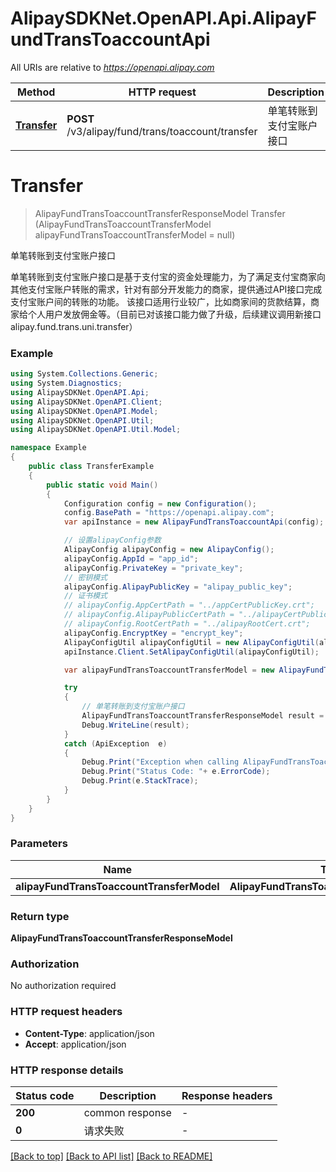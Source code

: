 # AlipaySDKNet.OpenAPI.Api.AlipayFundTransToaccountApi

All URIs are relative to *https://openapi.alipay.com*

Method | HTTP request | Description
------------- | ------------- | -------------
[**Transfer**](AlipayFundTransToaccountApi.md#transfer) | **POST** /v3/alipay/fund/trans/toaccount/transfer | 单笔转账到支付宝账户接口


<a name="transfer"></a>
# **Transfer**
> AlipayFundTransToaccountTransferResponseModel Transfer (AlipayFundTransToaccountTransferModel alipayFundTransToaccountTransferModel = null)

单笔转账到支付宝账户接口

单笔转账到支付宝账户接口是基于支付宝的资金处理能力，为了满足支付宝商家向其他支付宝账户转账的需求，针对有部分开发能力的商家，提供通过API接口完成支付宝账户间的转账的功能。 该接口适用行业较广，比如商家间的货款结算，商家给个人用户发放佣金等。（目前已对该接口能力做了升级，后续建议调用新接口alipay.fund.trans.uni.transfer）

### Example
```csharp
using System.Collections.Generic;
using System.Diagnostics;
using AlipaySDKNet.OpenAPI.Api;
using AlipaySDKNet.OpenAPI.Client;
using AlipaySDKNet.OpenAPI.Model;
using AlipaySDKNet.OpenAPI.Util;
using AlipaySDKNet.OpenAPI.Util.Model;

namespace Example
{
    public class TransferExample
    {
        public static void Main()
        {
            Configuration config = new Configuration();
            config.BasePath = "https://openapi.alipay.com";
            var apiInstance = new AlipayFundTransToaccountApi(config);

            // 设置alipayConfig参数
            AlipayConfig alipayConfig = new AlipayConfig();
            alipayConfig.AppId = "app_id";
            alipayConfig.PrivateKey = "private_key";
            // 密钥模式
            alipayConfig.AlipayPublicKey = "alipay_public_key";
            // 证书模式
            // alipayConfig.AppCertPath = "../appCertPublicKey.crt";
            // alipayConfig.AlipayPublicCertPath = "../alipayCertPublicKey_RSA2.crt";
            // alipayConfig.RootCertPath = "../alipayRootCert.crt";
            alipayConfig.EncryptKey = "encrypt_key";
            AlipayConfigUtil alipayConfigUtil = new AlipayConfigUtil(alipayConfig);
            apiInstance.Client.SetAlipayConfigUtil(alipayConfigUtil);

            var alipayFundTransToaccountTransferModel = new AlipayFundTransToaccountTransferModel(); // AlipayFundTransToaccountTransferModel |  (optional) 

            try
            {
                // 单笔转账到支付宝账户接口
                AlipayFundTransToaccountTransferResponseModel result = apiInstance.Transfer(alipayFundTransToaccountTransferModel);
                Debug.WriteLine(result);
            }
            catch (ApiException  e)
            {
                Debug.Print("Exception when calling AlipayFundTransToaccountApi.Transfer: " + e.Message );
                Debug.Print("Status Code: "+ e.ErrorCode);
                Debug.Print(e.StackTrace);
            }
        }
    }
}
```

### Parameters

Name | Type | Description  | Notes
------------- | ------------- | ------------- | -------------
 **alipayFundTransToaccountTransferModel** | **AlipayFundTransToaccountTransferModel**|  | [optional] 

### Return type

**AlipayFundTransToaccountTransferResponseModel**

### Authorization

No authorization required

### HTTP request headers

 - **Content-Type**: application/json
 - **Accept**: application/json


### HTTP response details
| Status code | Description | Response headers |
|-------------|-------------|------------------|
| **200** | common response |  -  |
| **0** | 请求失败 |  -  |

[[Back to top]](#) [[Back to API list]](../README.md#documentation-for-api-endpoints) [[Back to README]](../README.md)

